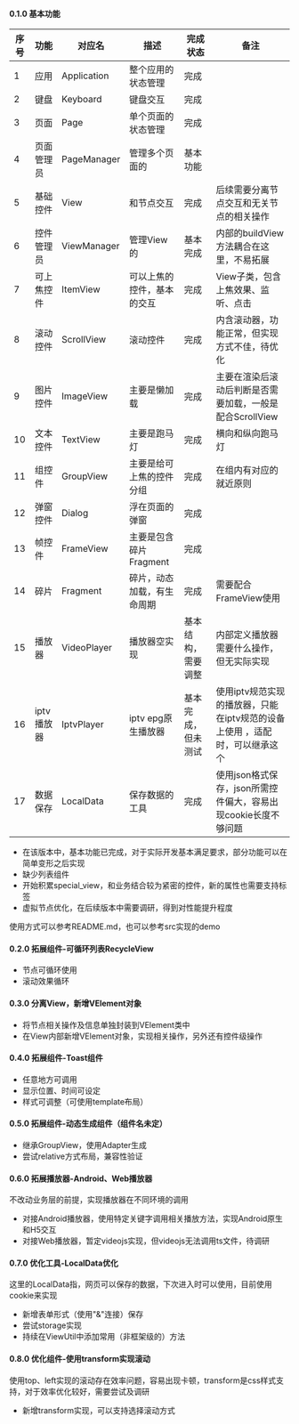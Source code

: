 #### 0.1.0 基本功能

| 序号  | 功能      | 对应名         | 描述              | 完成状态      | 备注                                         |
|-----|---------|-------------|-----------------|-----------|--------------------------------------------|
| 1   | 应用      | Application | 整个应用的状态管理       | 完成        |                                            |
| 2   | 键盘      | Keyboard    | 键盘交互            | 完成        |                                            |
| 3   | 页面      | Page        | 单个页面的状态管理       | 完成        |                                            |
| 4   | 页面管理员   | PageManager | 管理多个页面的         | 基本功能      |                                            |  
| 5   | 基础控件    | View        | 和节点交互           | 完成        | 后续需要分离节点交互和无关节点的相关操作                       |
| 6   | 控件管理员   | ViewManager | 管理View的         | 基本完成      | 内部的buildView方法耦合在这里，不易拓展                   |
| 7   | 可上焦控件   | ItemView    | 可以上焦的控件，基本的交互   | 完成        | View子类，包含上焦效果、监听、点击                        |
| 8   | 滚动控件    | ScrollView  | 滚动控件            | 完成        | 内含滚动器，功能正常，但实现方式不佳，待优化                     |
| 9   | 图片控件    | ImageView   | 主要是懒加载          | 完成        | 主要在渲染后滚动后判断是否需要加载，一般是配合ScrollView          |
| 10  | 文本控件    | TextView    | 主要是跑马灯          | 完成        | 横向和纵向跑马灯                                   |
| 11  | 组控件     | GroupView   | 主要是给可上焦的控件分组    | 完成        | 在组内有对应的就近原则                                |
| 12  | 弹窗控件    | Dialog      | 浮在页面的弹窗         | 完成        |                                            |
| 13  | 帧控件     | FrameView   | 主要是包含碎片Fragment | 完成        |                                            |
| 14  | 碎片      | Fragment    | 碎片，动态加载，有生命周期   | 完成        | 需要配合FrameView使用                            |
| 15  | 播放器     | VideoPlayer | 播放器空实现          | 基本结构，需要调整 | 内部定义播放器需要什么操作，但无实际实现                       |
| 16  | iptv播放器 | IptvPlayer  | iptv epg原生播放器   | 基本完成，但未测试 | 使用iptv规范实现的播放器，只能在iptv规范的设备上使用 ，适配时，可以继承这个 |
| 17  | 数据保存    | LocalData   | 保存数据的工具         | 完成        | 使用json格式保存，json所需控件偏大，容易出现cookie长度不够问题     |

* 在该版本中，基本功能已完成，对于实际开发基本满足要求，部分功能可以在简单变形之后实现
* 缺少列表组件
* 开始积累special_view，和业务结合较为紧密的控件，新的属性也需要支持标签
* 虚拟节点优化，在后续版本中需要调研，得到对性能提升程度

使用方式可以参考README.md，也可以参考src实现的demo

#### 0.2.0 拓展组件-可循环列表RecycleView

* 节点可循环使用
* 滚动效果循环

#### 0.3.0 分离View，新增VElement对象

* 将节点相关操作及信息单独封装到VElement类中
* 在View内部新增VElement对象，实现相关操作，另外还有控件级操作

#### 0.4.0 拓展组件-Toast组件

* 任意地方可调用
* 显示位置、时间可设定
* 样式可调整（可使用template布局）

#### 0.5.0 拓展组件-动态生成组件（组件名未定）

* 继承GroupView，使用Adapter生成
* 尝试relative方式布局，兼容性验证

#### 0.6.0 拓展播放器-Android、Web播放器
不改动业务层的前提，实现播放器在不同环境的调用

* 对接Android播放器，使用特定关键字调用相关播放方法，实现Android原生和H5交互
* 对接Web播放器，暂定videojs实现，但videojs无法调用ts文件，待调研

#### 0.7.0 优化工具-LocalData优化

这里的LocalData指，网页可以保存的数据，下次进入时可以使用，目前使用cookie来实现

* 新增表单形式（使用"&"连接）保存
* 尝试storage实现
* 持续在ViewUtil中添加常用（非框架级的）方法

#### 0.8.0 优化组件-使用transform实现滚动

使用top、left实现的滚动存在效率问题，容易出现卡顿，transform是css样式支持，对于效率优化较好，需要尝试及调研

* 新增transform实现，可以支持选择滚动方式
